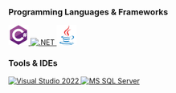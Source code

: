 ### Programming Languages & Frameworks
<p align="left">
    <!-- C# -->
    <a href="https://learn.microsoft.com/en-us/dotnet/csharp/">
        <img src="https://raw.githubusercontent.com/devicons/devicon/master/icons/csharp/csharp-original.svg" alt="C#" width="40" height="40"/>
    </a>
    <!-- .NET -->
    <a href="https://dotnet.microsoft.com/">
        <img src="https://upload.wikimedia.org/wikipedia/commons/e/ee/.NET_Core_Logo.svg" alt=".NET" width="40" height="40"/>
    </a>
    <!-- Java -->
    <a href="https://www.java.com/">
        <img src="https://raw.githubusercontent.com/devicons/devicon/master/icons/java/java-original.svg" alt="Java" width="40" height="40"/>
    </a>
</p>

### Tools & IDEs
<p align="left">
    <!-- Visual Studio 2022 -->
    <a href="https://visualstudio.microsoft.com/">
        <img src="https://visualstudio.microsoft.com/wp-content/uploads/2021/10/Product-Icon.svg" alt="Visual Studio 2022" width="40" height="40"/>
    </a>
    <!-- MS SQL Server -->
    <a href="https://www.microsoft.com/en-us/sql-server/sql-server-downloads">
        <img src="https://www.svgrepo.com/show/303229/microsoft-sql-server-logo.svg" alt="MS SQL Server" width="40" height="40"/>
    </a>
</p>


